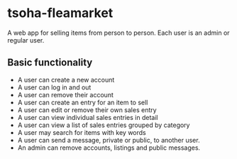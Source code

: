 # tsoha-fleamarket
A web app for selling items from person to person. Each user is an admin or regular user.
## Basic functionality
- A user can create a new account
- A user can log in and out
- A user can remove their account
- A user can create an entry for an item to sell
- A user can edit or remove their own sales entry
- A user can view individual sales entries in detail
- A user can view a list of sales entries grouped by category
- A user may search for items with key words
- A user can send a message, private or public, to another user.
- An admin can remove accounts, listings and public messages.